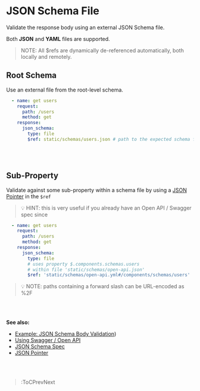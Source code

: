 # JSON Schema File

Validate the response body using an external JSON Schema file.

Both **JSON** and **YAML** files are supported.

> NOTE: All $refs are dynamically de-referenced automatically, both locally and remotely.

## Root Schema

Use an external file from the root-level schema.

```yaml
  - name: get users
    request:
      path: /users
      method: get
    response:
      json_schema:
        type: file
        $ref: static/schemas/users.json # path to the expected schema file
```

<br><br>

## Sub-Property

Validate against some sub-property within a schema file by using a [JSON Pointer](https://rapidjson.org/md_doc_pointer.html) in the `$ref`

> 💡 HINT: this is very useful if you already have an Open API / Swagger spec since

```yaml
  - name: get users
    request:
      path: /users
      method: get
    response:
      json_schema:
        type: file
        # uses property $.components.schemas.users
        # within file 'static/schemas/open-api.json'
        $ref: 'static/schemas/open-api.yml#/components/schemas/users'
```

> 💡 NOTE: paths containing a forward slash can be URL-encoded as %2F

<br><br>

**See also:**

- [Example: JSON Schema Body Validation](https://github.com/matmar10/rest-ez/blob/master/test/cli/src/suites/jsonschema.suite.yml))
- [Using Swagger / Open API](/docs/response-validation/body/swagger-open-api)
- [JSON Schema Spec](http://json-schema.org/)
- [JSON Pointer](https://rapidjson.org/md_doc_pointer.html)

<br><br>

> :ToCPrevNext